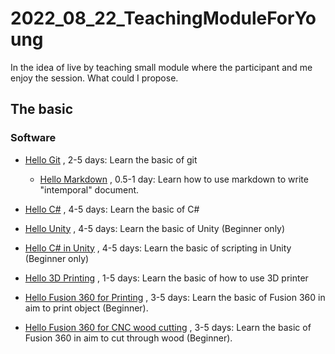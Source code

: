 # 2022_08_22_TeachingModuleForYoung
In the idea of live by teaching small module where the participant and me enjoy the session. What could I propose.


## The basic

### Software

- [Hello Git](HelloGit/Index.md) , 2-5 days: Learn the basic of git
  - [Hello Markdown](HelloGit/Index.md) , 0.5-1 day: Learn how to use markdown to write "intemporal" document.
- [Hello C#](HelloCSharp/Index.md) , 4-5 days: Learn the basic of C#
- [Hello Unity](HelloUnity/Index.md) , 4-5 days: Learn the basic of Unity (Beginner only)
- [Hello C# in Unity](HelloUnity/Index.md) , 4-5 days: Learn the basic of scripting in Unity (Beginner only)


- [Hello 3D Printing](Hello3DPrint/Index.md) , 1-5 days: Learn the basic of how to use 3D printer 
- [Hello Fusion 360 for Printing](HelloFusion3603D/Index.md) , 3-5 days: Learn the basic of Fusion 360 in aim to print object (Beginner).
- [Hello Fusion 360 for CNC wood cutting](HelloFusion360CNC/Index.md) , 3-5 days: Learn the basic of Fusion 360 in aim to cut through wood (Beginner).

